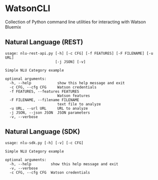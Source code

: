 # WatsonCLI
Collection of Python command line utilities for interacting with Watson Bluemix

## Natural Language (REST)
```shell-session
usage: nlu-rest-api.py [-h] [-c CFG] [-f FEATURES] [-F FILENAME] [-u URL]
                       [-j JSON] [-v]

Simple NLU Category example

optional arguments:
  -h, --help            show this help message and exit
  -c CFG, --cfg CFG     Watson credentials
  -f FEATURES, --features FEATURES
                        Watson features
  -F FILENAME, --filename FILENAME
                        text file to analyze
  -u URL, --url URL     URL to analyze
  -j JSON, --json JSON  JSON parameters
  -v, --verbose
```
## Natural Language (SDK)
```shell-session
usage: nlu-sdk.py [-h] [-v] [-c CFG]

Simple NLU Category example

optional arguments:
  -h, --help         show this help message and exit
  -v, --verbose
  -c CFG, --cfg CFG  Watson credentials
```
